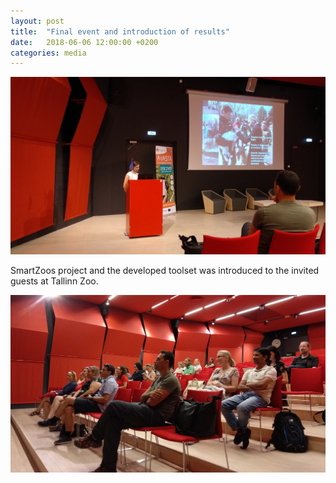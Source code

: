 ```yaml
---
layout: post
title:  "Final event and introduction of results"
date:   2018-06-06 12:00:00 +0200
categories: media
---
```

![Final event](/images/blog-posts/2018/final-event-1.jpg)

SmartZoos project and the developed toolset was introduced to the invited guests at Tallinn Zoo.

![Final event](/images/blog-posts/2018/final-event-2.jpg)
